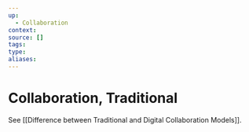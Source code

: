 ```yaml
---
up:
  - Collaboration
context:
source: []
tags:
type:
aliases:
---
```


# Collaboration, Traditional

See [[Difference between Traditional and Digital Collaboration Models]].
